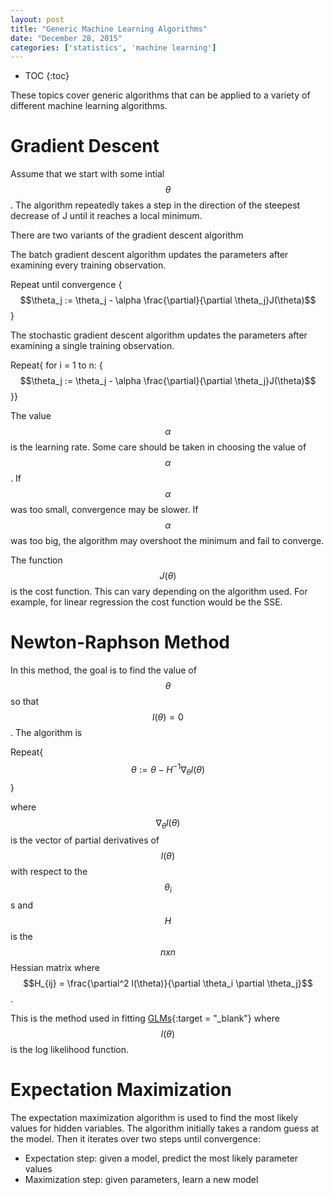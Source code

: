 ```yaml
---
layout: post
title: "Generic Machine Learning Algorithms"
date: "December 28, 2015"
categories: ['statistics', 'machine learning']
---
```


* TOC
{:toc}




These topics cover generic algorithms that can be applied to a variety of different machine learning algorithms. 

# Gradient Descent
Assume that we start with some intial $$\theta$$. The algorithm repeatedly takes a step in the direction of the steepest decrease of J until it reaches a local minimum. 


There are two variants of the gradient descent algorithm

The batch gradient descent algorithm updates the parameters after examining every training observation.

Repeat until convergence {
  $$\theta_j := \theta_j - \alpha \frac{\partial}{\partial \theta_j}J(\theta)$$
}

The stochastic gradient descent algorithm updates the parameters after examining a single training observation.

Repeat{ for i = 1 to n: {
      $$\theta_j := \theta_j - \alpha \frac{\partial}{\partial \theta_j}J(\theta)$$
}}

The value $$\alpha$$ is the learning rate. Some care should be taken in choosing the value of $$\alpha$$. If $$\alpha$$ was too small, convergence may be slower. If $$\alpha$$ was too big, the algorithm may overshoot the minimum and fail to converge. 

The function $$J(\theta)$$ is the cost function. This can vary depending on the algorithm used. For example, for linear regression the cost function would be the SSE. 

# Newton-Raphson Method
In this method, the goal is to find the value of $$\theta$$ so that $$l(\theta) = 0$$. The algorithm is 

Repeat{
  $$\theta := \theta - H^{-1} \nabla_{\theta} l(\theta)$$
}

where $$ \nabla_{\theta} l(\theta)$$ is the vector of partial derivatives of $$l(\theta)$$ with respect to the $$\theta_i$$s and $$H$$ is the $$nxn$$ Hessian matrix where $$H_{ij} = \frac{\partial^2 l(\theta)}{\partial \theta_i \partial \theta_j}$$. 

This is the method used in fitting [GLMs][glm_basics_post]{:target = "_blank"} where $$l(\theta)$$ is the log likelihood function.

# Expectation Maximization
The expectation maximization algorithm is used to find the most likely values for hidden variables. The algorithm initially takes a random guess at the model. Then it iterates over two steps until convergence:

* Expectation step: given a model, predict the most likely parameter values
* Maximization step: given parameters, learn a new model


[glm_basics_post]: http://jnguyen92.github.io/nhuyhoa//2015/11/GLM-Basics.html#fitting-glm


